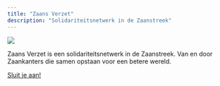 ```yaml
---
title: "Zaans Verzet"
description: "Solidariteitsnetwerk in de Zaanstreek"
---
```


![](/img/zaanse-schans.jpg)

Zaans Verzet is een solidariteitsnetwerk in de Zaanstreek. Van en door Zaankanters die samen opstaan voor een betere wereld.

[Sluit je aan!](/contact)
